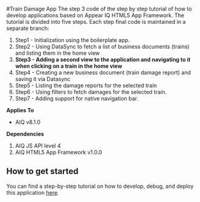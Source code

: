 #Train Damage App
The step 3 code of the step by step tutorial of how to develop applications based on Appear IQ HTML5 App Framework.
The tutorial is divided into five steps. Each step final code is maintained in a separate branch:
  1. Step1 - Initialization using the boilerplate app.
  2. Step2 - Using DataSync to fetch a list of business documents (trains) and listing them in the home view
  3. **Step3 - Adding a second view to the application and navigating to it when clicking on a train in the home view**
  4. Step4 - Creating a new business document (train damage report) and saving it via Datasync
  5. Step5 - Listing the damage reports for the selected train
  6. Step6 - Using filters to fetch damages for the selected train.
  7. Step7 - Adding support for native navigation bar.

**Applies To**

* AIQ v8.1.0 

**Dependencies**

1. AIQ JS API level 4
2. AIQ HTML5 App Framework v1.0.0

## How to get started
You can find a step-by-step tutorial on how to develop, debug, and deploy this application [here](https://appeariq.com/content/use-aiq-app-framework).
